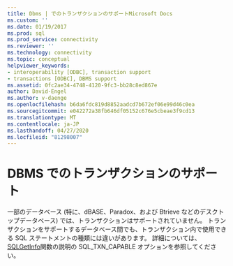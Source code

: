 ```yaml
---
title: Dbms | でのトランザクションのサポートMicrosoft Docs
ms.custom: ''
ms.date: 01/19/2017
ms.prod: sql
ms.prod_service: connectivity
ms.reviewer: ''
ms.technology: connectivity
ms.topic: conceptual
helpviewer_keywords:
- interoperability [ODBC], transaction support
- transactions [ODBC], DBMS support
ms.assetid: 0fc2ae34-4748-4120-9fc3-bb28c8ed867e
author: David-Engel
ms.author: v-daenge
ms.openlocfilehash: b6da6fdc819d8852aadcd7b672ef06e99d46c0ea
ms.sourcegitcommit: e042272a38fb646df05152c676e5cbeae3f9cd13
ms.translationtype: MT
ms.contentlocale: ja-JP
ms.lasthandoff: 04/27/2020
ms.locfileid: "81298007"
---
```

# <a name="transaction-support-in-dbmss"></a>DBMS でのトランザクションのサポート
一部のデータベース (特に、dBASE、Paradox、および Btrieve などのデスクトップデータベース) では、トランザクションはサポートされていません。 トランザクションをサポートするデータベース間でも、トランザクション内で使用できる SQL ステートメントの種類には違いがあります。 詳細については、 [SQLGetInfo](../../../odbc/reference/syntax/sqlgetinfo-function.md)関数の説明の SQL_TXN_CAPABLE オプションを参照してください。
